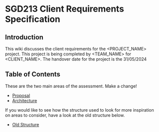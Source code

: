 # SGD213 Client Requirements Specification 

## Introduction
This wiki discusses the client requirements for the <PROJECT_NAME> project.
This project is being completed by <TEAM_NAME> for <CLIENT_NAME>.
The handover date for the project is the 31/05/2024

## Table of Contents

These are the two main areas of the assessment. Make a change!

[//]: # (You can link to other pages in your wiki, or you can keep it inline)
* [Proposal](Proposal/index.md)
* [Architecture](Architecture/index.md)

If you would like to see how the structure used to look for more inspiration on areas to consider, have a look at the old structure below.

* [Old Structure](Archive/index.md)
